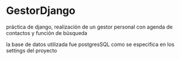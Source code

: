 # GestorDjango
práctica de django, realización de un gestor personal con agenda de contactos y función de búsqueda

la base de datos utilizada fue postgresSQL
como se especifica en los settings del proyecto

